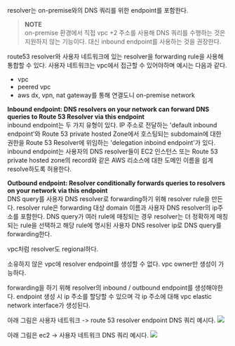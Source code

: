 resolver는 on-premise와의 DNS 쿼리를 위한 endpoint를 포함한다.

> **NOTE**  
> on-premise 환경에서 직접 vpc +2 주소를 사용해 DNS 쿼리를 수행하는 것은 지원하지 않는 기능이다. 대신 inbound endpoint를 사용하는 것을 권장한다.

route53 resolver와 사용자 네트워크에 있는 resolver을 forwarding rule을 사용해 통합할 수 있다. 사용자 네트워크는 vpc에서 접근할 수 있어야하며 예시는 다음과 같다.
- vpc
- peered vpc
- aws dx, vpn, nat gateway를 통해 연결도니 on-premise network

**Inbound endpoint: DNS resolvers on your network can forward DNS queries to Route 53 Resolver via this endpoint**  
inbound endpoint는 두 가지 유형이 있다. IP 주소로 전달하는 'default inbound endpoint'와 Route 53 private hosted Zone에서 호스팅되는 subdomain에 대한 권한을 Route 53 Resolver에 위임하는 'delegation inboind endpoint'가 있다. inbound endpoint는 사용자의 DNS resolver들이 EC2 인스턴스 또는 Route 53 private hosted zone의 record와 같은 AWS 리소스에 대한 도메인 이름을 쉽게 resolve하도록 허용한다.

**Outbound endpoint: Resolver conditionally forwards queries to resolvers on your network via this endpoint**  
DNS query를 사용자 DNS resolver로 forwarding하기 위해 resolver rule을 만든다. resolver rule은 forwarding 대상 domain 이름과 사용자 DNS resolver의 ip주소를 포함한다. DNS query가 여러 rule에 매칭되는 경우 resolver는 더 정확하게 매칭되는 rule을 선택하고 해당 rule에 명시된 사용자 DNS resolver ip로 DNS query를 forwarding한다.

vpc처럼 resolver도 regional하다.

소유하지 않은 vpc에 resolver endpoint를 생성할 수 없다. vpc owner만 생성이 가능하다.

forwarding을 하기 위해 resolver의 inbound / outbound endpoint를 생성해야한다. endpoint 생성 시 ip 주소를 할당할 수 있으며 각 ip 주소에 대해 vpc elastic network interface가 생성된다.

아래 그림은 사용자 네트워크 -> route 53 resolver endpoint DNS 쿼리 예시다.
![](https://docs.aws.amazon.com/images/Route53/latest/DeveloperGuide/images/Resolver-inbound-endpoint.png)

아래 그림은 ec2 -> 사용자 네트워크 DNS 쿼리 예시다.
![](https://docs.aws.amazon.com/images/Route53/latest/DeveloperGuide/images/Resolver-outbound-endpoint.png)
